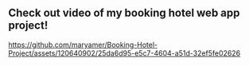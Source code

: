 <h2>Check out video of my booking hotel web app project!</h2>



https://github.com/maryamer/Booking-Hotel-Project/assets/120640902/25da6d95-e5c7-4604-a51d-32ef5fe02626

